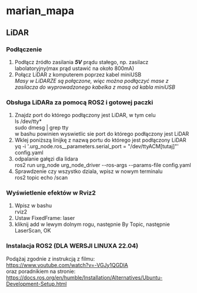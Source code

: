 # marian_mapa
## LiDAR
### Podłączenie
1. Podłącz źródło zasilania ***5V*** prądu stałego, np. zasilacz labolatoryjny(max prąd ustawić na około 800mA)
2. Połącz LiDAR z komputerem poprzez kabel miniUSB  
*Masy w LiDARZE są połączone, więc można podłączyć mase z zasilacza do wyprowadzonego kabelka z masą od kabla miniUSB*
### Obsługa LiDARa za pomocą ROS2 i gotowej paczki
1. Znajdz port do którego podłączony jest LiDAR, w tym celu  
ls /dev/tty*  
sudo dmesg | grep tty  
w bashu powinien wyswietlic sie port do którego podłączony jest LiDAR
2. Wklej poniższą linijkę z nazwą portu do którego jest podłączony LiDAR  
yq -i '.urg_node.ros__parameters.serial_port = "/dev/ttyACM[tutaj]"' config.yaml
3. odpalanie gałęzi dla lidara  
ros2 run urg_node urg_node_driver --ros-args --params-file config.yaml
4. Sprawdzenie czy wszystko dziala, wpisz w nowym terminalu  
ros2 topic echo /scan
### Wyświetlenie efektów w Rviz2
1. Wpisz w bashu  
rviz2
2. Ustaw FixedFrame: laser
3. kliknij add w lewym dolnym rogu, następnie By Topic, następnie LaserScan, OK
### Instalacja ROS2 (DLA WERSJI LINUXA 22.04)
Podążaj zgodnie z instrukcją z filmu:  
https://www.youtube.com/watch?v=-VGJy1QGDlA  
oraz poradnikiem na stronie:  
https://docs.ros.org/en/humble/Installation/Alternatives/Ubuntu-Development-Setup.html  

